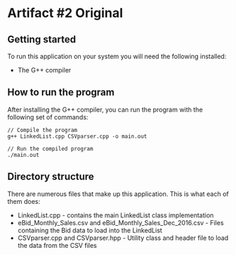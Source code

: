 # Artifact #2 Original

## Getting started

To run this application on your system you will need the following installed:
- The G++ compiler

## How to run the program

After installing the G++ compiler, you can run the program with the following set of commands:

```
// Compile the program
g++ LinkedList.cpp CSVparser.cpp -o main.out

// Run the compiled program
./main.out
```

## Directory structure

There are numerous files that make up this application. This is what each of them does:

- LinkedList.cpp - contains the main LinkedList class implementation
- eBid_Monthly_Sales.csv and eBid_Monthly_Sales_Dec_2016.csv - Files containing the Bid data to load into the LinkedList
- CSVparser.cpp and CSVparser.hpp - Utility class and header file to load the data from the CSV files
